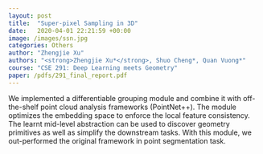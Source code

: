 ```yaml
---
layout: post
title:  "Super-pixel Sampling in 3D"
date:   2020-04-01 22:21:59 +00:00
image: /images/ssn.jpg
categories: Others
author: "Zhengjie Xu"
authors: "<strong>Zhengjie Xu*</strong>, Shuo Cheng*, Quan Vuong*"
course: "CSE 291: Deep Learning meets Geometry"
paper: /pdfs/291_final_report.pdf
---
```

We implemented a differentiable grouping module and combine it with off-the-shelf point cloud analysis frameworks (PointNet++). The module optimizes the embedding space to enforce the local feature consistency. The learnt mid-level abstraction can be used to discover geometry primitives as well as simplify the downstream tasks. With this module, we out-performed the original framework in point segmentation task.